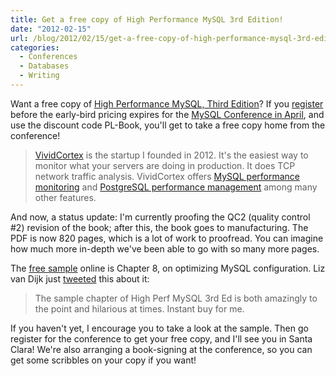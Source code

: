 ```yaml
---
title: Get a free copy of High Performance MySQL 3rd Edition!
date: "2012-02-15"
url: /blog/2012/02/15/get-a-free-copy-of-high-performance-mysql-3rd-edition/
categories:
  - Conferences
  - Databases
  - Writing
---
```

Want a free copy of [High Performance MySQL, Third Edition][1]? If you [register][2] before the early-bird pricing expires for the [MySQL Conference in April][3], and use the discount code PL-Book, you'll get to take a free copy home from the conference!

> [VividCortex](https://vividcortex.com/) is the startup I founded in 2012. It's the easiest way to monitor what
> your servers are doing in production. It does TCP network
> traffic analysis. VividCortex offers [MySQL performance
> monitoring](https://vividcortex.com/monitoring/mysql/) and [PostgreSQL
> performance management](https://vividcortex.com/monitoring/postgres/) among many
> other features.


And now, a status update: I'm currently proofing the QC2 (quality control #2) revision of the book; after this, the book goes to manufacturing. The PDF is now 820 pages, which is a lot of work to proofread. You can imagine how much more in-depth we've been able to go with so many more pages.

The [free sample][4] online is Chapter 8, on optimizing MySQL configuration. Liz van Dijk just [tweeted][5] this about it:

> The sample chapter of High Perf MySQL 3rd Ed is both amazingly to the point and hilarious at times. Instant buy for me.

If you haven't yet, I encourage you to take a look at the sample. Then go register for the conference to get your free copy, and I'll see you in Santa Clara! We're also arranging a book-signing at the conference, so you can get some scribbles on your copy if you want!

 [1]: http://www.amazon.com/High-Performance-MySQL-Optimization-Replication/dp/1449314287/?tag=xaprb-20
 [2]: http://perconalive-mysql-conference-expo-2012.eventbrite.com/
 [3]: http://www.percona.com/live/mysql-conference-2012/
 [4]: http://www.highperfmysql.com/sample-chapter/
 [5]: https://twitter.com/#!/lizztheblizz/status/169805049403424768
